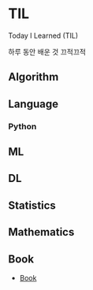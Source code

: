 # TIL
Today I Learned (TIL)

하루 동안 배운 것 끄적끄적


## Algorithm


## Language


### Python


## ML


## DL


## Statistics


## Mathematics


## Book
- [Book](./Book/book.md)